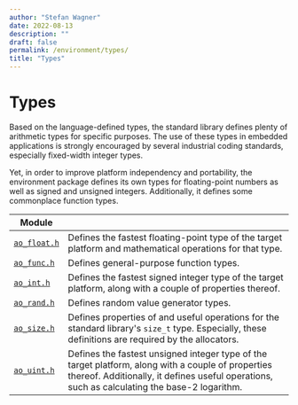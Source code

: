 ```yaml
---
author: "Stefan Wagner"
date: 2022-08-13
description: ""
draft: false
permalink: /environment/types/
title: "Types"
---
```


# Types

Based on the language-defined types, the standard library defines plenty of arithmetic types for specific purposes. The use of these types in embedded applications is strongly encouraged by several industrial coding standards, especially fixed-width integer types. 

Yet, in order to improve platform independency and portability, the environment package defines its own types for floating-point numbers as well as signed and unsigned integers. Additionally, it defines some commonplace function types.

| Module | |
|--------|-|
| [`ao_float.h`](float.md) | Defines the fastest floating-point type of the target platform and mathematical operations for that type. |
| [`ao_func.h`](func.md) | Defines general-purpose function types. |
| [`ao_int.h`](int.md) | Defines the fastest signed integer type of the target platform, along with a couple of properties thereof. |
| [`ao_rand.h`](rand.md) | Defines random value generator types. |
| [`ao_size.h`](size.md) | Defines properties of and useful operations for the standard library's `size_t` type. Especially, these definitions are required by the allocators. |
| [`ao_uint.h`](uint.md) | Defines the fastest unsigned integer type of the target platform, along with a couple of properties thereof. Additionally, it defines useful operations, such as calculating the base-2 logarithm. |
